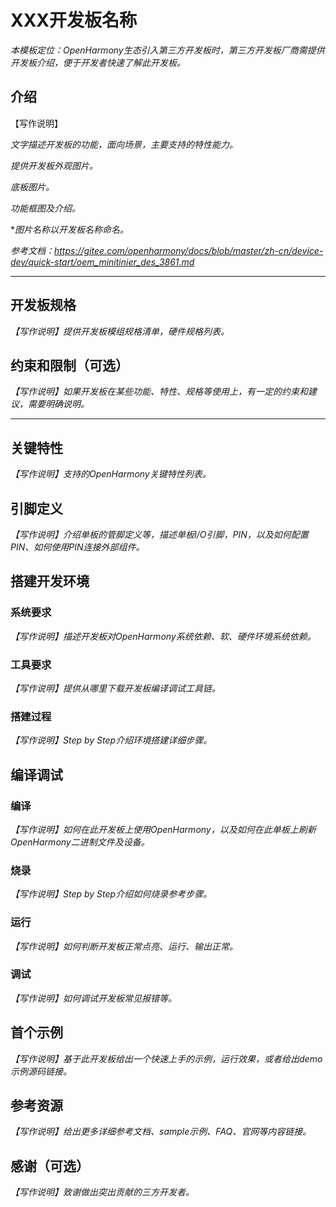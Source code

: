 # XXX开发板名称
*本模板定位：OpenHarmony生态引入第三方开发板时，第三方开发板厂商需提供开发板介绍，便于开发者快速了解此开发板。*

## 介绍

【写作说明】

*文字描述开发板的功能，面向场景，主要支持的特性能力。*

*提供开发板外观图片。*

*底板图片。*

*功能框图及介绍。*

**图片名称以开发板名称命名。*

*参考文档：https://gitee.com/openharmony/docs/blob/master/zh-cn/device-dev/quick-start/oem_minitinier_des_3861.md*

********
## 开发板规格

*【写作说明】提供开发板模组规格清单，硬件规格列表。*

## 约束和限制（可选）

*【写作说明】如果开发板在某些功能、特性、规格等使用上，有一定的约束和建议，需要明确说明。*

********


## 关键特性
*【写作说明】支持的OpenHarmony关键特性列表。*

## 引脚定义
*【写作说明】介绍单板的管脚定义等，描述单板I/O引脚，PIN，以及如何配置PIN、如何使用PIN连接外部组件。*  

## 搭建开发环境

### 系统要求

*【写作说明】描述开发板对OpenHarmony系统依赖、软、硬件环境系统依赖。*

### 工具要求

*【写作说明】提供从哪里下载开发板编译调试工具链。*

### 搭建过程

*【写作说明】Step by Step介绍环境搭建详细步骤。*

## 编译调试

### 编译

*【写作说明】如何在此开发板上使用OpenHarmony，以及如何在此单板上刷新OpenHarmony二进制文件及设备。*

### 烧录

*【写作说明】Step by Step介绍如何烧录参考步骤。*

### 运行

*【写作说明】如何判断开发板正常点亮、运行、输出正常。*


### 调试

*【写作说明】如何调试开发板常见报错等。*

## 首个示例

*【写作说明】基于此开发板给出一个快速上手的示例，运行效果，或者给出demo示例源码链接。*

## 参考资源

*【写作说明】给出更多详细参考文档、sample示例、FAQ、官网等内容链接。*

## 感谢（可选）

*【写作说明】致谢做出突出贡献的三方开发者。*

